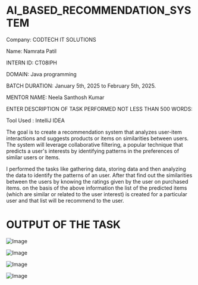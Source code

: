 # AI_BASED_RECOMMENDATION_SYSTEM
Company: CODTECH IT SOLUTIONS

Name: Namrata Patil

INTERN ID: CT08IPH

DOMAIN: Java programming

BATCH DURATION: January 5th, 2025 to February 5th, 2025.

MENTOR NAME: Neela Santhosh Kumar

ENTER DESCRIPTION OF TASK PERFORMED NOT LESS THAN 500 WORDS:

Tool Used : IntelliJ IDEA

The goal is to create a recommendation system that analyzes user-item interactions and suggests products or items on similarities between users. The system will leverage collaborative filtering, a popular technique that predicts a user's interests by identifying patterns in the preferences of similar users or items.

I performed the tasks like gathering data, storing data and then analyzing the data to identify the patterns of an user. After that find out the similarities between the users by knowing the ratings given by the user on purchased items. on the basis of the above information the list of the predicted items (which are similar or related to the user interest) is created for a particular user and that list will be recommend to the user.

# OUTPUT OF THE TASK 

![Image](https://github.com/user-attachments/assets/51195616-fba2-479e-af6d-89de695d5713)

![Image](https://github.com/user-attachments/assets/526ea252-01aa-475b-bfd9-e066dbccc5b6)

![Image](https://github.com/user-attachments/assets/7ae7a2e2-56b1-4d42-9a2e-2e41cd7dd5c5)

![Image](https://github.com/user-attachments/assets/44616876-7ea3-496b-9104-ba6b7f4df216)
